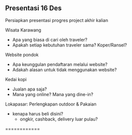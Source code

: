 
## Presentasi 16 Des

Persiapkan presentasi progres project akhir kalian 

Wisata Karawang
- Apa yang biasa di cari oleh traveler?
- Apakah setiap kebutuhan traveler sama? Koper/Ransel?

Website pondok
- Apa keunggulan pendaftaran melalui website?
- Adakah alasan untuk tidak menggunakan website?

 Kedai kopi
- Jualan apa saja?
- Mana yang online? Mana yang dine-in?

Lokapasar: Perlengkapan outdoor & Pakaian
- kenapa harus beli disini?
    - ongkir, cashback, delivery luar pulau?

============
